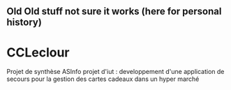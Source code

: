 Old Old stuff not sure it works (here for personal history)
-----------------------------------------------------------

CCLeclour
=========

Projet de synthèse ASInfo
projet d'iut : developpement d'une application de secours pour la gestion des cartes cadeaux dans un hyper marché
